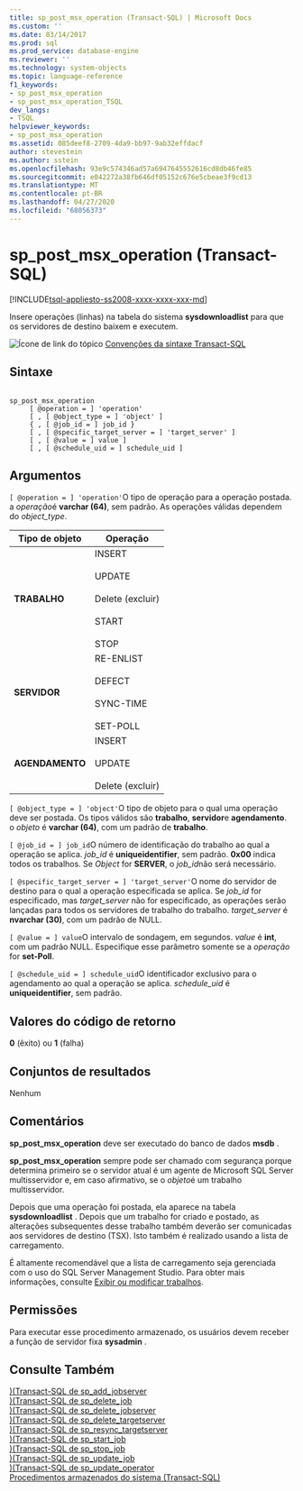 ```yaml
---
title: sp_post_msx_operation (Transact-SQL) | Microsoft Docs
ms.custom: ''
ms.date: 03/14/2017
ms.prod: sql
ms.prod_service: database-engine
ms.reviewer: ''
ms.technology: system-objects
ms.topic: language-reference
f1_keywords:
- sp_post_msx_operation
- sp_post_msx_operation_TSQL
dev_langs:
- TSQL
helpviewer_keywords:
- sp_post_msx_operation
ms.assetid: 085deef8-2709-4da9-bb97-9ab32effdacf
author: stevestein
ms.author: sstein
ms.openlocfilehash: 93e9c574346ad57a6947645552616cd8db46fe85
ms.sourcegitcommit: e042272a38fb646df05152c676e5cbeae3f9cd13
ms.translationtype: MT
ms.contentlocale: pt-BR
ms.lasthandoff: 04/27/2020
ms.locfileid: "68056373"
---
```

# <a name="sp_post_msx_operation-transact-sql"></a>sp_post_msx_operation (Transact-SQL)
[!INCLUDE[tsql-appliesto-ss2008-xxxx-xxxx-xxx-md](../../includes/tsql-appliesto-ss2008-xxxx-xxxx-xxx-md.md)]

  Insere operações (linhas) na tabela do sistema **sysdownloadlist** para que os servidores de destino baixem e executem.  
  
 ![Ícone de link do tópico](../../database-engine/configure-windows/media/topic-link.gif "Ícone de link do tópico") [Convenções da sintaxe Transact-SQL](../../t-sql/language-elements/transact-sql-syntax-conventions-transact-sql.md)  
  
## <a name="syntax"></a>Sintaxe  
  
```  
  
sp_post_msx_operation  
     [ @operation = ] 'operation'  
     [ , [ @object_type = ] 'object' ]   
     { , [ @job_id = ] job_id }   
     [ , [ @specific_target_server = ] 'target_server' ]   
     [ , [ @value = ] value ]  
     [ , [ @schedule_uid = ] schedule_uid ]  
```  
  
## <a name="arguments"></a>Argumentos  
`[ @operation = ] 'operation'`O tipo de operação para a operação postada. a *operação*é **varchar (64)**, sem padrão. As operações válidas dependem do *object_type*.  
  
|Tipo de objeto|Operação|  
|-----------------|---------------|  
|**TRABALHO**|INSERT<br /><br /> UPDATE<br /><br /> Delete (excluir)<br /><br /> START<br /><br /> STOP|  
|**SERVIDOR**|RE-ENLIST<br /><br /> DEFECT<br /><br /> SYNC-TIME<br /><br /> SET-POLL|  
|**AGENDAMENTO**|INSERT<br /><br /> UPDATE<br /><br /> Delete (excluir)|  
  
`[ @object_type = ] 'object'`O tipo de objeto para o qual uma operação deve ser postada. Os tipos válidos são **trabalho**, **servidor**e **agendamento**. o *objeto* é **varchar (64)**, com um padrão de **trabalho**.  
  
`[ @job_id = ] job_id`O número de identificação do trabalho ao qual a operação se aplica. *job_id* é **uniqueidentifier**, sem padrão. **0x00** indica todos os trabalhos. Se *Object* for **SERVER**, o *job_id*não será necessário.  
  
`[ @specific_target_server = ] 'target_server'`O nome do servidor de destino para o qual a operação especificada se aplica. Se *job_id* for especificado, mas *target_server* não for especificado, as operações serão lançadas para todos os servidores de trabalho do trabalho. *target_server* é **nvarchar (30)**, com um padrão de NULL.  
  
`[ @value = ] value`O intervalo de sondagem, em segundos. *value* é **int**, com um padrão NULL. Especifique esse parâmetro somente se a *operação* for **set-Poll**.  
  
`[ @schedule_uid = ] schedule_uid`O identificador exclusivo para o agendamento ao qual a operação se aplica. *schedule_uid* é **uniqueidentifier**, sem padrão.  
  
## <a name="return-code-values"></a>Valores do código de retorno  
 **0** (êxito) ou **1** (falha)  
  
## <a name="result-sets"></a>Conjuntos de resultados  
 Nenhum  
  
## <a name="remarks"></a>Comentários  
 **sp_post_msx_operation** deve ser executado do banco de dados **msdb** .  
  
 **sp_post_msx_operation** sempre pode ser chamado com segurança porque determina primeiro se o servidor atual é um agente de Microsoft SQL Server multisservidor e, em caso afirmativo, se o *objeto*é um trabalho multisservidor.  
  
 Depois que uma operação foi postada, ela aparece na tabela **sysdownloadlist** . Depois que um trabalho for criado e postado, as alterações subsequentes desse trabalho também deverão ser comunicadas aos servidores de destino (TSX). Isto também é realizado usando a lista de carregamento.  
  
 É altamente recomendável que a lista de carregamento seja gerenciada com o uso do SQL Server Management Studio. Para obter mais informações, consulte [Exibir ou modificar trabalhos](../../ssms/agent/view-or-modify-jobs.md).  
  
## <a name="permissions"></a>Permissões  
 Para executar esse procedimento armazenado, os usuários devem receber a função de servidor fixa **sysadmin** .  
  
## <a name="see-also"></a>Consulte Também  
 [&#41;&#40;Transact-SQL de sp_add_jobserver](../../relational-databases/system-stored-procedures/sp-add-jobserver-transact-sql.md)   
 [&#41;&#40;Transact-SQL de sp_delete_job](../../relational-databases/system-stored-procedures/sp-delete-job-transact-sql.md)   
 [&#41;&#40;Transact-SQL de sp_delete_jobserver](../../relational-databases/system-stored-procedures/sp-delete-jobserver-transact-sql.md)   
 [&#41;&#40;Transact-SQL de sp_delete_targetserver](../../relational-databases/system-stored-procedures/sp-delete-targetserver-transact-sql.md)   
 [&#41;&#40;Transact-SQL de sp_resync_targetserver](../../relational-databases/system-stored-procedures/sp-resync-targetserver-transact-sql.md)   
 [&#41;&#40;Transact-SQL de sp_start_job](../../relational-databases/system-stored-procedures/sp-start-job-transact-sql.md)   
 [&#41;&#40;Transact-SQL de sp_stop_job](../../relational-databases/system-stored-procedures/sp-stop-job-transact-sql.md)   
 [&#41;&#40;Transact-SQL de sp_update_job](../../relational-databases/system-stored-procedures/sp-update-job-transact-sql.md)   
 [&#41;&#40;Transact-SQL de sp_update_operator](../../relational-databases/system-stored-procedures/sp-update-operator-transact-sql.md)   
 [Procedimentos armazenados do sistema &#40;Transact-SQL&#41;](../../relational-databases/system-stored-procedures/system-stored-procedures-transact-sql.md)  
  
  
